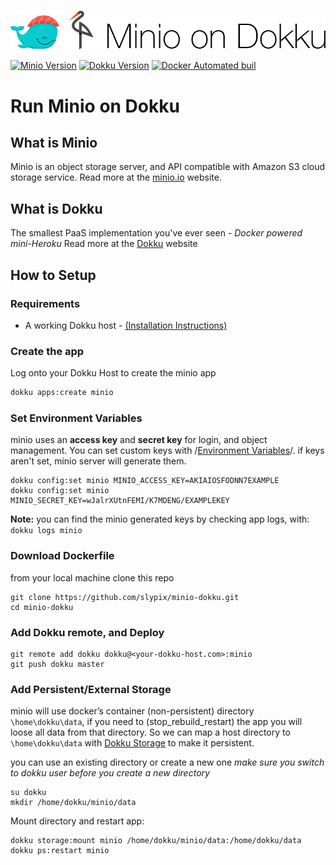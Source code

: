 # 
![](header.png)

[![Minio Version](https://img.shields.io/badge/Minio-v2017--03--16T21%3A50%3A32Z-blue.svg)]()  [![Dokku Version](https://img.shields.io/badge/Dokku-v0.9.2-blue.svg)]()  [![Docker Automated buil](https://img.shields.io/docker/automated/jrottenberg/ffmpeg.svg)]()

# Run Minio on Dokku
## What is Minio
Minio is an object storage server, and API compatible with Amazon S3 cloud storage service.
Read more at the [minio.io](https://www.minio.io/) website.

## What is Dokku
The smallest PaaS implementation you've ever seen - _Docker powered mini-Heroku_
Read more at the [Dokku](http://dokku.viewdocs.io/dokku/) website

## How to Setup

### Requirements
* A working Dokku host - [(Installation Instructions)](http://dokku.viewdocs.io/dokku/getting-started/installation/)

### Create the app
Log onto your Dokku Host to create the minio app
```bash
dokku apps:create minio
```

### Set Environment Variables
minio uses an **access key** and **secret key** for login, and object management. You can set custom keys with /[Environment Variables](http://dokku.viewdocs.io/dokku/configuration/environment-variables/)/. if keys aren't set, minio server will generate them.
```
dokku config:set minio MINIO_ACCESS_KEY=AKIAIOSFODNN7EXAMPLE
dokku config:set minio MINIO_SECRET_KEY=wJalrXUtnFEMI/K7MDENG/EXAMPLEKEY
```
**Note:** you can find the minio generated keys by checking app logs, with: `dokku logs minio`

### Download Dockerfile
from your local machine clone this repo
```
git clone https://github.com/slypix/minio-dokku.git
cd minio-dokku
```

### Add Dokku remote, and Deploy
```
git remote add dokku dokku@<your-dokku-host.com>:minio
git push dokku master
```

### Add Persistent/External Storage
minio will use docker’s container (non-persistent) directory `\home\dokku\data`,  if you need to (stop_rebuild_restart) the app you will loose all data from that directory. So we can map a host directory to `\home\dokku\data` with [Dokku Storage](http://dokku.viewdocs.io/dokku/advanced-usage/persistent-storage/) to make it persistent. 

you can use an existing directory or create a new one
_make sure you switch to dokku user before you create a new directory_
```
su dokku
mkdir /home/dokku/minio/data
```
Mount directory and restart app:
```
dokku storage:mount minio /home/dokku/minio/data:/home/dokku/data
dokku ps:restart minio
```
